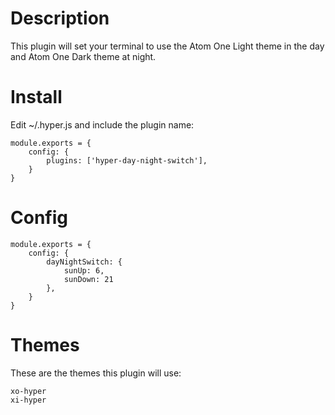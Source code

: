 # Description

This plugin will set your terminal to use the Atom One Light theme in the day and Atom One Dark theme at night.

# Install

Edit ~/.hyper.js and include the plugin name:

```
module.exports = {
    config: {
        plugins: ['hyper-day-night-switch'],
    }
}
```

# Config

```
module.exports = {
    config: {
        dayNightSwitch: {
            sunUp: 6,
            sunDown: 21
        },
    }
}
```

# Themes

These are the themes this plugin will use:

```
xo-hyper
xi-hyper
```
